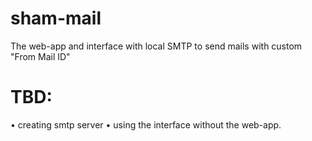 # sham-mail
The web-app and interface with local SMTP to send mails with custom "From Mail ID"

# TBD:
• creating smtp server
• using the interface without the web-app.